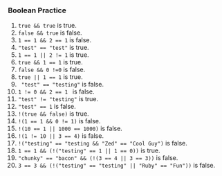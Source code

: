### Boolean Practice

1. `true && true` is true.
2. `false && true` is false.
3. `1 == 1 && 2 == 1` is false.
4. `"test" == "test"` is true.
5. `1 == 1 || 2 != 1` is true.
6. `true && 1 == 1` is true.
7. `false && 0 !=0` is false.
8. `true || 1 == 1` is true.
9. ` "test" == "testing"` is false.
10. `1 != 0 && 2 == 1 ` is false.
11. `"test" != "testing"` is true.
12. `"test" == 1` is false.
13. `!(true && false)` is true.
14. `!(1 == 1 && 0 != 1)` is false.
15. `!(10 == 1 || 1000 == 1000)` is false.
16. `!(1 != 10 || 3 == 4)` is false.
17. `!("testing" == "testing && "Zed" == "Cool Guy")` is false.
18. `1 == 1 && (!("testing" == 1 || 1 == 0))` is true.
19. `"chunky" == "bacon" && (!(3 == 4 || 3 == 3))` is false.
20. `3 == 3 && (!("testing" == "testing" || "Ruby" == "Fun"))` is false.
